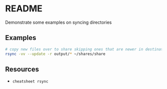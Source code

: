 # README

Demonstrate some examples on syncing directories

## Examples

```sh
# copy new files over to share skipping ones that are newer in destination
rsync -vv --update -r output/* ~/shares/share
```

## Resources

* `cheatsheet rsync`

